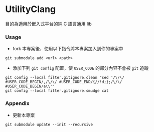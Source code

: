 # UtilityClang

目的為適用於嵌入式平台的純 C 語言通用 lib

### Usage

- fork 本專案後，使用以下指令將本專案加入到你的專案中

```shell
git submodule add <url> <path>
```

- 添加下列 `git config` 配置，使 `USER_CODE` 的部分內容不會被 `git` 追蹤

```shell
git config --local filter.gitignore.clean "sed '/\/\/ #USER_CODE_BEGIN/,/\/\/ #USER_CODE_END/{//!d;};/\/\/ #USER_CODE_BEGIN/a\\'"
git config --local filter.gitignore.smudge cat
```

### Appendix

- 更新本專案

```shell
git submodule update --init --recursive
```
